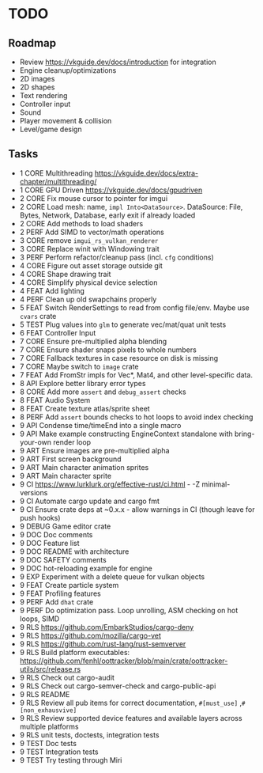 # TODO

## Roadmap

- Review <https://vkguide.dev/docs/introduction> for integration
- Engine cleanup/optimizations
- 2D images
- 2D shapes
- Text rendering
- Controller input
- Sound
- Player movement & collision
- Level/game design

## Tasks

- 1 CORE Multithreading <https://vkguide.dev/docs/extra-chapter/multithreading/>
- 1 CORE GPU Driven <https://vkguide.dev/docs/gpudriven>
- 2 CORE Fix mouse cursor to pointer for imgui
- 2 CORE Load mesh: name, `impl Into<DataSource>`. DataSource: File, Bytes, Network, Database, early exit if already loaded
- 2 CORE Add methods to load shaders
- 2 PERF Add SIMD to vector/math operations
- 3 CORE remove `imgui_rs_vulkan_renderer`
- 3 CORE Replace winit with Windowing trait
- 3 PERF Perform refactor/cleanup pass (incl. `cfg` conditions)
- 4 CORE Figure out asset storage outside git
- 4 CORE Shape drawing trait
- 4 CORE Simplify physical device selection
- 4 FEAT Add lighting
- 4 PERF Clean up old swapchains properly
- 5 FEAT Switch RenderSettings to read from config file/env. Maybe use `cvars` crate
- 5 TEST Plug values into `glm` to generate vec/mat/quat unit tests
- 6 FEAT Controller Input
- 7 CORE Ensure pre-multiplied alpha blending
- 7 CORE Ensure shader snaps pixels to whole numbers
- 7 CORE Fallback textures in case resource on disk is missing
- 7 CORE Maybe switch to `image` crate
- 7 FEAT Add FromStr impls for Vec\*, Mat4, and other level-specific data.
- 8 API Explore better library error types
- 8 CORE Add more `assert` and `debug_assert` checks
- 8 FEAT Audio System
- 8 FEAT Create texture atlas/sprite sheet
- 8 PERF Add `assert` bounds checks to hot loops to avoid index checking
- 9 API Condense time/timeEnd into a single macro
- 9 API Make example constructing EngineContext standalone with bring-your-own render loop
- 9 ART Ensure images are pre-multiplied alpha
- 9 ART First screen background
- 9 ART Main character animation sprites
- 9 ART Main character sprite
- 9 CI <https://www.lurklurk.org/effective-rust/ci.html> - -Z minimal-versions
- 9 CI Automate cargo update and cargo fmt
- 9 CI Ensure crate deps at ~0.x.x - allow warnings in CI (though leave for push hooks)
- 9 DEBUG Game editor crate
- 9 DOC Doc comments
- 9 DOC Feature list
- 9 DOC README with architecture
- 9 DOC SAFETY comments
- 9 DOC hot-reloading example for engine
- 9 EXP Experiment with a delete queue for vulkan objects
- 9 FEAT Create particle system
- 9 FEAT Profiling features
- 9 PERF Add `dhat` crate
- 9 PERF Do optimization pass. Loop unrolling, ASM checking on hot loops, SIMD
- 9 RLS <https://github.com/EmbarkStudios/cargo-deny>
- 9 RLS <https://github.com/mozilla/cargo-vet>
- 9 RLS <https://github.com/rust-lang/rust-semverver>
- 9 RLS Build platform executables: <https://github.com/fenhl/oottracker/blob/main/crate/oottracker-utils/src/release.rs>
- 9 RLS Check out cargo-audit
- 9 RLS Check out cargo-semver-check and cargo-public-api
- 9 RLS README
- 9 RLS Review all pub items for correct documentation, `#[must_use]` ,`#[non_exhausvive]`
- 9 RLS Review supported device features and available layers across multiple platforms
- 9 RLS unit tests, doctests, integration tests
- 9 TEST Doc tests
- 9 TEST Integration tests
- 9 TEST Try testing through Miri
